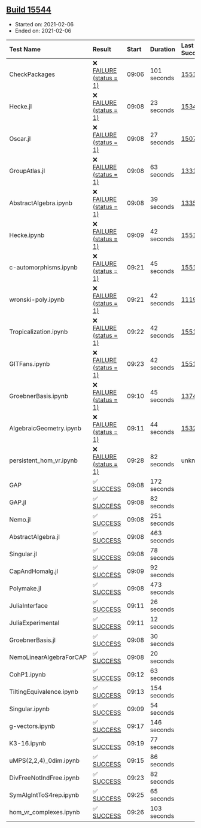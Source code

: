 ## [Build 15544](https://oscarci.mathematik.uni-kl.de/job/oscar/15544/)

* Started on: 2021-02-06
* Ended on: 2021-02-06

| Test Name    | Result | Start | Duration | Last Success | First Failure |
|:-------------|:-------|:------|:---------|:-------------|:--------------|
| CheckPackages | ❌ [FAILURE (status = 1)](https://oscarci.mathematik.uni-kl.de/job/oscar/15544/artifact/logs/build-15544/CheckPackages.log) | 09:06 | 101 seconds | [15514](https://oscarci.mathematik.uni-kl.de/job/oscar/15514/) | [15515](https://oscarci.mathematik.uni-kl.de/job/oscar/15515/) |
| Hecke.jl | ❌ [FAILURE (status = 1)](https://oscarci.mathematik.uni-kl.de/job/oscar/15544/artifact/logs/build-15544/Hecke.jl.log) | 09:08 | 23 seconds | [15344](https://oscarci.mathematik.uni-kl.de/job/oscar/15344/) | [15348](https://oscarci.mathematik.uni-kl.de/job/oscar/15348/) |
| Oscar.jl | ❌ [FAILURE (status = 1)](https://oscarci.mathematik.uni-kl.de/job/oscar/15544/artifact/logs/build-15544/Oscar.jl.log) | 09:08 | 27 seconds | [15079](https://oscarci.mathematik.uni-kl.de/job/oscar/15079/) | [15080](https://oscarci.mathematik.uni-kl.de/job/oscar/15080/) |
| GroupAtlas.jl | ❌ [FAILURE (status = 1)](https://oscarci.mathematik.uni-kl.de/job/oscar/15544/artifact/logs/build-15544/GroupAtlas.jl.log) | 09:08 | 63 seconds | [13311](https://oscarci.mathematik.uni-kl.de/job/oscar/13311/) | [13312](https://oscarci.mathematik.uni-kl.de/job/oscar/13312/) |
| AbstractAlgebra.ipynb | ❌ [FAILURE (status = 1)](https://oscarci.mathematik.uni-kl.de/job/oscar/15544/artifact/logs/build-15544/AbstractAlgebra.ipynb.log) | 09:08 | 39 seconds | [13355](https://oscarci.mathematik.uni-kl.de/job/oscar/13355/) | [13356](https://oscarci.mathematik.uni-kl.de/job/oscar/13356/) |
| Hecke.ipynb | ❌ [FAILURE (status = 1)](https://oscarci.mathematik.uni-kl.de/job/oscar/15544/artifact/logs/build-15544/Hecke.ipynb.log) | 09:09 | 42 seconds | [15514](https://oscarci.mathematik.uni-kl.de/job/oscar/15514/) | [15515](https://oscarci.mathematik.uni-kl.de/job/oscar/15515/) |
| c-automorphisms.ipynb | ❌ [FAILURE (status = 1)](https://oscarci.mathematik.uni-kl.de/job/oscar/15544/artifact/logs/build-15544/c-automorphisms.ipynb.log) | 09:21 | 45 seconds | [15514](https://oscarci.mathematik.uni-kl.de/job/oscar/15514/) | [15515](https://oscarci.mathematik.uni-kl.de/job/oscar/15515/) |
| wronski-poly.ipynb | ❌ [FAILURE (status = 1)](https://oscarci.mathematik.uni-kl.de/job/oscar/15544/artifact/logs/build-15544/wronski-poly.ipynb.log) | 09:21 | 42 seconds | [11192](https://oscarci.mathematik.uni-kl.de/job/oscar/11192/) | [11193](https://oscarci.mathematik.uni-kl.de/job/oscar/11193/) |
| Tropicalization.ipynb | ❌ [FAILURE (status = 1)](https://oscarci.mathematik.uni-kl.de/job/oscar/15544/artifact/logs/build-15544/Tropicalization.ipynb.log) | 09:22 | 42 seconds | [15514](https://oscarci.mathematik.uni-kl.de/job/oscar/15514/) | [15515](https://oscarci.mathematik.uni-kl.de/job/oscar/15515/) |
| GITFans.ipynb | ❌ [FAILURE (status = 1)](https://oscarci.mathematik.uni-kl.de/job/oscar/15544/artifact/logs/build-15544/GITFans.ipynb.log) | 09:23 | 42 seconds | [15514](https://oscarci.mathematik.uni-kl.de/job/oscar/15514/) | [15515](https://oscarci.mathematik.uni-kl.de/job/oscar/15515/) |
| GroebnerBasis.ipynb | ❌ [FAILURE (status = 1)](https://oscarci.mathematik.uni-kl.de/job/oscar/15544/artifact/logs/build-15544/GroebnerBasis.ipynb.log) | 09:10 | 45 seconds | [13748](https://oscarci.mathematik.uni-kl.de/job/oscar/13748/) | [13749](https://oscarci.mathematik.uni-kl.de/job/oscar/13749/) |
| AlgebraicGeometry.ipynb | ❌ [FAILURE (status = 1)](https://oscarci.mathematik.uni-kl.de/job/oscar/15544/artifact/logs/build-15544/AlgebraicGeometry.ipynb.log) | 09:11 | 44 seconds | [15322](https://oscarci.mathematik.uni-kl.de/job/oscar/15322/) | [15323](https://oscarci.mathematik.uni-kl.de/job/oscar/15323/) |
| persistent_hom_vr.ipynb | ❌ [FAILURE (status = 1)](https://oscarci.mathematik.uni-kl.de/job/oscar/15544/artifact/logs/build-15544/persistent_hom_vr.ipynb.log) | 09:28 | 82 seconds | unknown | unknown |
| GAP | ✅ [SUCCESS](https://oscarci.mathematik.uni-kl.de/job/oscar/15544/artifact/logs/build-15544/GAP.log) | 09:08 | 172 seconds |  |  |
| GAP.jl | ✅ [SUCCESS](https://oscarci.mathematik.uni-kl.de/job/oscar/15544/artifact/logs/build-15544/GAP.jl.log) | 09:08 | 82 seconds |  |  |
| Nemo.jl | ✅ [SUCCESS](https://oscarci.mathematik.uni-kl.de/job/oscar/15544/artifact/logs/build-15544/Nemo.jl.log) | 09:08 | 251 seconds |  |  |
| AbstractAlgebra.jl | ✅ [SUCCESS](https://oscarci.mathematik.uni-kl.de/job/oscar/15544/artifact/logs/build-15544/AbstractAlgebra.jl.log) | 09:08 | 463 seconds |  |  |
| Singular.jl | ✅ [SUCCESS](https://oscarci.mathematik.uni-kl.de/job/oscar/15544/artifact/logs/build-15544/Singular.jl.log) | 09:08 | 78 seconds |  |  |
| CapAndHomalg.jl | ✅ [SUCCESS](https://oscarci.mathematik.uni-kl.de/job/oscar/15544/artifact/logs/build-15544/CapAndHomalg.jl.log) | 09:09 | 92 seconds |  |  |
| Polymake.jl | ✅ [SUCCESS](https://oscarci.mathematik.uni-kl.de/job/oscar/15544/artifact/logs/build-15544/Polymake.jl.log) | 09:08 | 473 seconds |  |  |
| JuliaInterface | ✅ [SUCCESS](https://oscarci.mathematik.uni-kl.de/job/oscar/15544/artifact/logs/build-15544/JuliaInterface.log) | 09:11 | 26 seconds |  |  |
| JuliaExperimental | ✅ [SUCCESS](https://oscarci.mathematik.uni-kl.de/job/oscar/15544/artifact/logs/build-15544/JuliaExperimental.log) | 09:11 | 12 seconds |  |  |
| GroebnerBasis.jl | ✅ [SUCCESS](https://oscarci.mathematik.uni-kl.de/job/oscar/15544/artifact/logs/build-15544/GroebnerBasis.jl.log) | 09:08 | 30 seconds |  |  |
| NemoLinearAlgebraForCAP | ✅ [SUCCESS](https://oscarci.mathematik.uni-kl.de/job/oscar/15544/artifact/logs/build-15544/NemoLinearAlgebraForCAP.log) | 09:08 | 20 seconds |  |  |
| CohP1.ipynb | ✅ [SUCCESS](https://oscarci.mathematik.uni-kl.de/job/oscar/15544/artifact/logs/build-15544/CohP1.ipynb.log) | 09:12 | 63 seconds |  |  |
| TiltingEquivalence.ipynb | ✅ [SUCCESS](https://oscarci.mathematik.uni-kl.de/job/oscar/15544/artifact/logs/build-15544/TiltingEquivalence.ipynb.log) | 09:13 | 154 seconds |  |  |
| Singular.ipynb | ✅ [SUCCESS](https://oscarci.mathematik.uni-kl.de/job/oscar/15544/artifact/logs/build-15544/Singular.ipynb.log) | 09:09 | 54 seconds |  |  |
| g-vectors.ipynb | ✅ [SUCCESS](https://oscarci.mathematik.uni-kl.de/job/oscar/15544/artifact/logs/build-15544/g-vectors.ipynb.log) | 09:17 | 146 seconds |  |  |
| K3-16.ipynb | ✅ [SUCCESS](https://oscarci.mathematik.uni-kl.de/job/oscar/15544/artifact/logs/build-15544/K3-16.ipynb.log) | 09:19 | 77 seconds |  |  |
| uMPS(2,2,4)_0dim.ipynb | ✅ [SUCCESS](https://oscarci.mathematik.uni-kl.de/job/oscar/15544/artifact/logs/build-15544/uMPS-2-2-4-_0dim.ipynb.log) | 09:15 | 86 seconds |  |  |
| DivFreeNotIndFree.ipynb | ✅ [SUCCESS](https://oscarci.mathematik.uni-kl.de/job/oscar/15544/artifact/logs/build-15544/DivFreeNotIndFree.ipynb.log) | 09:23 | 82 seconds |  |  |
| SymAlgIntToS4rep.ipynb | ✅ [SUCCESS](https://oscarci.mathematik.uni-kl.de/job/oscar/15544/artifact/logs/build-15544/SymAlgIntToS4rep.ipynb.log) | 09:25 | 65 seconds |  |  |
| hom_vr_complexes.ipynb | ✅ [SUCCESS](https://oscarci.mathematik.uni-kl.de/job/oscar/15544/artifact/logs/build-15544/hom_vr_complexes.ipynb.log) | 09:26 | 103 seconds |  |  |
